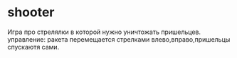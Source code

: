 # shooter
Игра про стрелялки в которой нужно уничтожать пришельцев.
управление:
ракета перемещается стрелками влево,вправо,пришельцы спускаютя сами.
